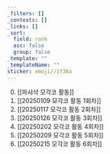 ```yaml
---
_filters: []
_contexts: []
_links: []
_sort:
  field: rank
  asc: false
  group: false
_template: ""
_templateName: ""
sticker: emoji//1f36a
---
```

0. [[파샤샥 모각코 활동]]
1. [[20250109 모각코 활동 1회차]]
2. [[20250117 모각코 활동 2회차]]
3. [[20250126 모각코 활동 3회차]]
4. [[20250202 모각코 활동 4회차]]
5. [[20250209 모각코 활동 5회차]]
6. [[20250215 모각코 활동 6회차]]